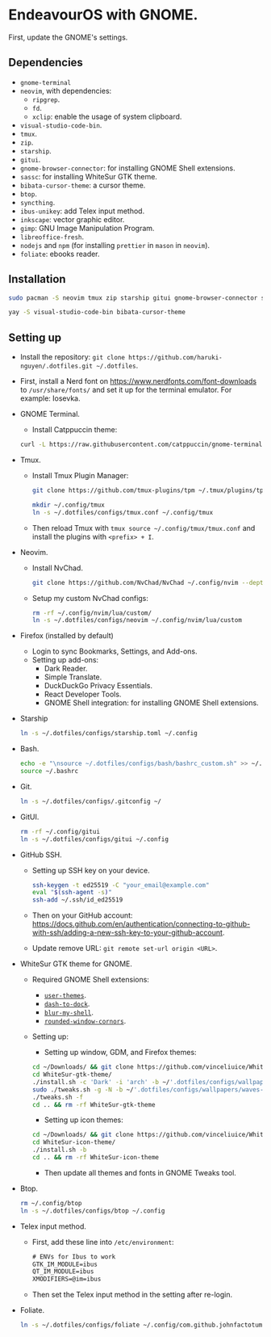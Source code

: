 # EndeavourOS with GNOME.

First, update the GNOME's settings.

## Dependencies

- `gnome-terminal`
- `neovim`, with dependencies:
  - `ripgrep`.
  - `fd`.
  - `xclip`: enable the usage of system clipboard.
- `visual-studio-code-bin`.
- `tmux`.
- `zip`.
- `starship`.
- `gitui`.
- `gnome-browser-connector`: for installing GNOME Shell extensions.
- `sassc`: for installing WhiteSur GTK theme.
- `bibata-cursor-theme`: a cursor theme.
- `btop`.
- `syncthing`.
- `ibus-unikey`: add Telex input method.
- `inkscape`: vector graphic editor.
- `gimp`: GNU Image Manipulation Program.
- `libreoffice-fresh`.
- `nodejs` and `npm` (for installing `prettier` in `mason` in `neovim`).
- `foliate`: ebooks reader.

## Installation

```bash
sudo pacman -S neovim tmux zip starship gitui gnome-browser-connector sassc inkscape gimp gnome-terminal btop syncthing ibus-unikey xclip libreoffice-fresh nodejs npm ripgrep
```

```bash
yay -S visual-studio-code-bin bibata-cursor-theme
```

## Setting up

- Install the repository: `git clone https://github.com/haruki-nguyen/.dotfiles.git ~/.dotfiles`.

- First, install a Nerd font on <https://www.nerdfonts.com/font-downloads> to `/usr/share/fonts/` and set it up for the terminal emulator. For example: Iosevka.

- GNOME Terminal.

  - Install Catppuccin theme:

  ```bash
  curl -L https://raw.githubusercontent.com/catppuccin/gnome-terminal/v0.2.0/install.py | python3 -
  ```

- Tmux.

  - Install Tmux Plugin Manager:

    ```bash
    git clone https://github.com/tmux-plugins/tpm ~/.tmux/plugins/tpm
    ```

    ```bash
    mkdir ~/.config/tmux
    ln -s ~/.dotfiles/configs/tmux.conf ~/.config/tmux
    ```

  - Then reload Tmux with `tmux source ~/.config/tmux/tmux.conf` and install the plugins with `<prefix> + I`.

- Neovim.

  - Install NvChad.

    ```bash
    git clone https://github.com/NvChad/NvChad ~/.config/nvim --depth 1 && nvim
    ```

  - Setup my custom NvChad configs:

    ```bash
    rm -rf ~/.config/nvim/lua/custom/
    ln -s ~/.dotfiles/configs/neovim ~/.config/nvim/lua/custom
    ```

- Firefox (installed by default)

  - Login to sync Bookmarks, Settings, and Add-ons.
  - Setting up add-ons:
    - Dark Reader.
    - Simple Translate.
    - DuckDuckGo Privacy Essentials.
    - React Developer Tools.
    - GNOME Shell integration: for installing GNOME Shell extensions.

- Starship

  ```bash
  ln -s ~/.dotfiles/configs/starship.toml ~/.config
  ```

- Bash.

  ```bash
  echo -e "\nsource ~/.dotfiles/configs/bash/bashrc_custom.sh" >> ~/.bashrc
  source ~/.bashrc
  ```

- Git.

  ```bash
  ln -s ~/.dotfiles/configs/.gitconfig ~/
  ```

- GitUI.

  ```bash
  rm -rf ~/.config/gitui
  ln -s ~/.dotfiles/configs/gitui ~/.config
  ```

- GitHub SSH.

  - Setting up SSH key on your device.

    ```bash
    ssh-keygen -t ed25519 -C "your_email@example.com"
    eval "$(ssh-agent -s)"
    ssh-add ~/.ssh/id_ed25519
    ```

  - Then on your GitHub account: <https://docs.github.com/en/authentication/connecting-to-github-with-ssh/adding-a-new-ssh-key-to-your-github-account>.
  - Update remove URL: `git remote set-url origin <URL>`.

- WhiteSur GTK theme for GNOME.

  - Required GNOME Shell extensions:
    - [`user-themes`](https://extensions.gnome.org/extension/19/user-themes/).
    - [`dash-to-dock`](https://extensions.gnome.org/extension/307/dash-to-dock/).
    - [`blur-my-shell`](https://extensions.gnome.org/extension/3193/blur-my-shell/).
    - [`rounded-window-cornors`](https://extensions.gnome.org/extension/5237/rounded-window-corners/).
  - Setting up:

    - Setting up window, GDM, and Firefox themes:

    ```bash
    cd ~/Downloads/ && git clone https://github.com/vinceliuice/WhiteSur-gtk-theme.git --depth=1
    cd WhiteSur-gtk-theme/
    ./install.sh -c 'Dark' -i 'arch' -b ~/'.dotfiles/configs/wallpapers/waves-dark.jpg' -m -l
    sudo ./tweaks.sh -g -N -b ~/'.dotfiles/configs/wallpapers/waves-dark.jpg'
    ./tweaks.sh -f
    cd .. && rm -rf WhiteSur-gtk-theme
    ```

    - Setting up icon themes:

    ```bash
    cd ~/Downloads/ && git clone https://github.com/vinceliuice/WhiteSur-icon-theme
    cd WhiteSur-icon-theme/
    ./install.sh -b
    cd .. && rm -rf WhiteSur-icon-theme
    ```

    - Then update all themes and fonts in GNOME Tweaks tool.

- Btop.

  ```bash
  rm ~/.config/btop
  ln -s ~/.dotfiles/configs/btop ~/.config
  ```

- Telex input method.

  - First, add these line into `/etc/environment`:

    ```txt
    # ENVs for Ibus to work
    GTK_IM_MODULE=ibus
    QT_IM_MODULE=ibus
    XMODIFIERS=@im=ibus
    ```

  - Then set the Telex input method in the setting after re-login.

- Foliate.

  ```bash
  ln -s ~/.dotfiles/configs/foliate ~/.config/com.github.johnfactotum.Foliate
  ```
